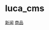 # luca_cms

<a href="<?php echo $_url('news',[]);?>">新闻</a>
<a href="<?php echo $_url('products',[]);?>">商品</a>